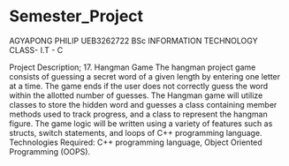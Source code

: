 # Semester_Project
AGYAPONG PHILIP
UEB3262722
BSc INFORMATION TECHNOLOGY
CLASS- I.T - C

Project Description;
17. Hangman Game
The hangman project game consists of guessing a secret word of a given length 
by entering one letter at a time. The game ends if the user does not correctly 
guess the word within the allotted number of guesses. The Hangman game will 
utilize classes to store the hidden word and guesses a class containing member 
methods used to track progress, and a class to represent the hangman figure. The 
game logic will be written using a variety of features such as structs, switch 
statements, and loops of C++ programming language.
Technologies Required: C++ programming language, Object Oriented
Programming (OOPS).
